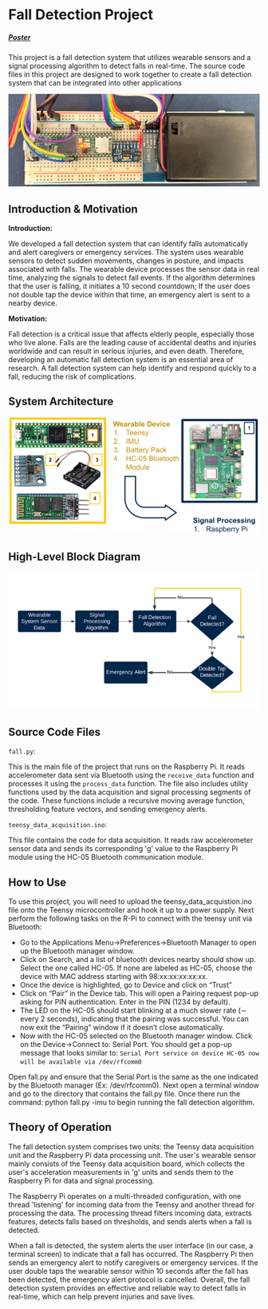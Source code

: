 # Fall Detection Project 
##### [Poster](https://github.com/varun-v-rao/A-Wearable-Sensor-for-Fall-Detection-and-Emergency-Alert/blob/main/docs/EECS%20452%20Poster.pdf)

This project is a fall detection system that utilizes wearable sensors and a signal processing algorithm to detect falls in real-time. The source code files in this project are designed to work together to create a fall detection system that can be integrated into other applications

![Full View of Hardware System](docs/images/full_view_of_hardware_system.png?raw=true)

## Introduction & Motivation
**Introduction:** 

We developed a fall detection system that can identify falls automatically and alert caregivers or emergency services. The system uses wearable sensors to detect sudden movements, changes in posture, and impacts associated with falls. The wearable device processes the sensor data in real time, analyzing the signals to detect fall events.  If the algorithm determines that the user is falling, it initiates a 10 second countdown; If the user does not double tap the device within that time, an emergency alert is sent to a nearby device. 

**Motivation:** 

Fall detection is a critical issue that affects elderly people, especially those who live alone. Falls are the leading cause of accidental deaths and injuries worldwide and can result in serious injuries, and even death. Therefore, developing an automatic fall detection system is an essential area of research. A fall detection system can help identify and respond quickly to a fall, reducing the risk of complications.

## System Architecture
![System Architecture](docs/images/system_architecture.png?raw=true)

## High-Level Block Diagram
![Block Diagram](docs/images/high_level_block_diagram.png?raw=true)

## Source Code Files
`fall.py`: 

This is the main file of the project that runs on the Raspberry Pi. It reads accelerometer data sent via Bluetooth using the `receive_data` function and processes it using the `process_data` function. The file also includes utility functions used by the data acquisition and signal processing segments of the code. These functions include a recursive moving average function, thresholding feature vectors, and sending emergency alerts.

`teensy_data_acquisition.ino`: 

This file contains the code for data acquisition. It reads raw accelerometer sensor data and sends its corresponding 'g' value to the Raspberry Pi module using the HC-05 Bluetooth communication module.

## How to Use
To use this project, you will need to upload the teensy_data_acquistion.ino file onto the Teensy microcontroller and hook it up to a power supply. 
Next perform the following tasks on the R-Pi to connect with the teensy unit via Bluetooth:

-	Go to the Applications Menu→Preferences→Bluetooth Manager to open up the Bluetooth manager window.
-	Click on Search, and a list of bluetooth devices nearby should show up. Select the one called HC-05. If none are labeled as HC-05, choose the device with MAC address starting with 98:xx:xx:xx:xx:xx.
-	Once the device is highlighted, go to Device and click on “Trust”
-	Click on “Pair” in the Device tab. This will open a Pairing request pop-up asking for PIN authentication. Enter in the PIN (1234 by default).
-	The LED on the HC-05 should start blinking at a much slower rate (∼ every 2 seconds), indicating that the pairing was successful. You can now exit the “Pairing” window if it doesn’t close automatically.
-	Now with the HC-05 selected on the Bluetooth manager window. Click on the Device→Connect to: Serial Port.
  You should get a pop-up message that looks similar to:
`Serial Port service on device HC-05 now will be available via /dev/rfcomm0`

Open fall.py and ensure that the Serial Port is the same as the one indicated by the Bluetooth manager (Ex: /dev/rfcomm0). Next open a terminal window and go to the directory that contains the fall.py file. Once there run the command: python fall.py -imu to begin running the fall detection algorithm.

## Theory of Operation
The fall detection system comprises two units: the Teensy data acquisition unit and the Raspberry Pi data processing unit. The user's wearable sensor mainly consists of the Teensy data acquisition board, which collects the user's acceleration measurements in 'g' units and sends them to the Raspberry Pi for data and signal processing.

The Raspberry Pi operates on a multi-threaded configuration, with one thread 'listening' for incoming data from the Teensy and another thread for processing the data. The processing thread filters incoming data, extracts features, detects falls based on thresholds, and sends alerts when a fall is detected.

When a fall is detected, the system alerts the user interface (in our case, a terminal screen) to indicate that a fall has occurred. The Raspberry Pi then sends an emergency alert to notify caregivers or emergency services. If the user double taps the wearable sensor within 10 seconds after the fall has been detected, the emergency alert protocol is cancelled.
Overall, the fall detection system provides an effective and reliable way to detect falls in real-time, which can help prevent injuries and save lives.
